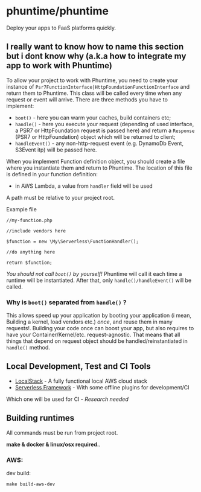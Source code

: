 # phuntime/phuntime

Deploy your apps to FaaS platforms quickly.



## I really want to know how to name this section but i dont know why (a.k.a how to integrate my app to work with Phuntime)
To allow your project to work with Phuntime, you need to create your instance of ``Psr7FunctionInterface|HttpFoundationFunctionInterface`` 
and return them to Phuntime. This class will be called every time when any request or event will arrive. 
There are three methods you have to implement:

- `boot()` - here you can warm your caches, build containers etc;
- `handle()` - here you execute your request (depending of used interface, a PSR7 or HttpFoundation request is passed here)
and return a `Response` (PSR7 or HttpFoundation) object which will be returned to client;
- `handleEvent()` - any non-http-request event (e.g. DynamoDb Event, S3Event itp) will be passed here.

When you implement Function definition object, you should create a file where you instantiate them and return to Phuntime.
The location of this file is defined  in your function definition:

- in AWS Lambda, a value from `handler` field will be used

A path must be relative to your project root.



Example file
````
//my-function.php

//include vendors here

$function = new \My\Serverless\FunctionHandler();
 
//do anything here

return $function;
````

*You should not call `boot()` by yourself!* Phuntime will call it each time a runtime will be instantiated. After that,
only `handle()/handleEvent()` will be called. 

### Why is `boot()` separated from `handle()` ?

This allows speed up your application by booting your application (i mean, Building a kernel, load vendors etc.) *once*, 
and reuse them in many requests!. Building your code once can boost your app, but also requires to have your Container/Kernel/etc. request-agnostic.
That means that all things that depend on request object should be handled/reinstantiated in `handle()` method. 


## Local Development, Test and CI Tools

- [LocalStack](https://github.com/localstack/localstack) - A fully functional local AWS cloud stack
- [Serverless Framework](https://www.serverless.com/) - With some offline plugins for development/CI 

Which one will be used for CI - *Research needed*

## Building runtimes

All commands must be run from project root.

**make & docker & linux/osx required.**.

### AWS:

dev build:

``make build-aws-dev``

